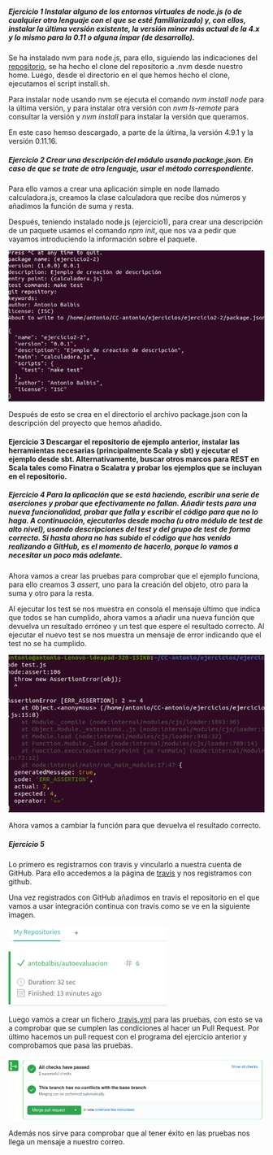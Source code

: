 ##### Ejercicio 1 Instalar alguno de los entornos virtuales de node.js (o de cualquier otro lenguaje con el que se esté familiarizado) y, con ellos, instalar la última versión existente, la versión minor más actual de la 4.x y lo mismo para la 0.11 o alguna impar (de desarrollo).

Se ha instalado nvm para node.js, para ello, siguiendo las indicaciones del [repositorio](https://github.com/nvm-sh/nvm#installing-and-updating), se ha hecho el clone del repositorio a .nvm desde nuestro home. Luego, desde el directorio en el que hemos hecho el clone, ejecutamos el script install.sh.

Para instalar node usando nvm se ejecuta el comando *nvm install node* para la última versión, y para instalar otra versión con *nvm ls-remote* para consultar la versión y *nvm install <version>* para instalar la versión que queramos.

En este caso hemso descargado, a parte de la última, la versión 4.9.1 y la versión 0.11.16.

##### Ejercicio 2 Crear una descripción del módulo usando package.json. En caso de que se trate de otro lenguaje, usar el método correspondiente.

Para ello vamos a crear una aplicación simple en node llamado calculadora.js, creamos la clase calculadora que recibe dos números y añadimos la función de suma y resta.

Después, teniendo instalado node.js (ejercicio1), para crear una descripción de un paquete usamos el comando *npm init*, que nos va a pedir que vayamos introduciendo la información sobre el paquete.

![Imagen 1](https://github.com/antobalbis/autoevaluacion/blob/main/images/ejercicio2-2.png)

Después de esto se crea en el directorio el archivo package.json con la descripción del proyecto que hemos añadido.

#### Ejercicio 3 Descargar el repositorio de ejemplo anterior, instalar las herramientas necesarias (principalmente Scala y sbt) y ejecutar el ejemplo desde sbt. Alternativamente, buscar otros marcos para REST en Scala tales como Finatra o Scalatra y probar los ejemplos que se incluyan en el repositorio.



##### Ejercicio 4 Para la aplicación que se está haciendo, escribir una serie de aserciones y probar que efectivamente no fallan. Añadir tests para una nueva funcionalidad, probar que falla y escribir el código para que no lo haga. A continuación, ejecutarlos desde mocha (u otro módulo de test de alto nivel), usando descripciones del test y del grupo de test de forma correcta. Si hasta ahora no has subido el código que has venido realizando a GitHub, es el momento de hacerlo, porque lo vamos a necesitar un poco más adelante.

Ahora vamos a crear las pruebas para comprobar que el ejemplo funciona, para ello creamos 3 *assert*, uno para la creación del objeto, otro para la suma y otro para la resta.

Al ejecutar los test se nos muestra en consola el mensaje último que indica que todos se han cumplido, ahora vamos a añadir una nueva función que devuelva un resultado erróneo y un test que espere el resultado correcto. Al ejecutar el nuevo test se nos muestra un mensaje de error indicando que el test no se ha cumplido. 

![Imagen 2](https://github.com/antobalbis/autoevaluacion/blob/main/images/ejercicio4-2.png)

Ahora vamos a cambiar la función para que devuelva el resultado correcto. 

##### Ejercicio 5

Lo primero es registrarnos con travis y vincularlo a nuestra cuenta de GitHub. Para ello accedemos a la página de [travis](https://travis-ci.org/) y nos registramos con github.

Una vez registrados con GitHub añadimos en travis el repositorio en el que vamos a usar integración continua con travis como se ve en la siguiente imagen.

![imagen 3](https://github.com/antobalbis/autoevaluacion/blob/main/images/repos_travis.png)

Luego vamos a crear un fichero [.travis.yml](https://github.com/antobalbis/autoevaluacion/blob/main/.travis.yml) para las pruebas, con esto se va a comprobar que se cumplen las condiciones al hacer un Pull Request. Por último hacemos un pull request con el programa del ejercicio anterior y comprobamos que pasa las pruebas.

![imagen 4](https://github.com/antobalbis/autoevaluacion/blob/main/images/captura_resultado_travis.png)

Además nos sirve para comprobar que al tener éxito en las pruebas nos llega un mensaje a nuestro correo.

